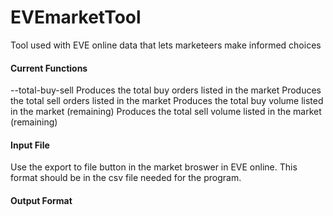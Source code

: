 # EVEmarketTool
Tool used with EVE online data that lets marketeers make informed choices

#### Current Functions
--total-buy-sell
    Produces the total buy orders listed in the market
    Produces the total sell orders listed in the market
    Produces the total buy volume listed in the market (remaining)
    Produces the total sell volume listed in the market (remaining)

#### Input File
Use the export to file button in the market broswer in EVE online. This format should be in the csv file needed for the program.

#### Output Format
